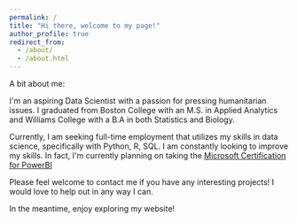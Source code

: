 ```yaml
---
permalink: /
title: "Hi there, welcome to my page!"
author_profile: true
redirect_from: 
  - /about/
  - /about.html
---
```


A bit about me:  

I'm an aspiring Data Scientist with a passion for pressing humanitarian issues. I graduated from Boston College with an M.S. in Applied Analytics and Williams College with a B.A in both Statistics and Biology.

Currently, I am seeking full-time employment that utilizes my skills in data science, specifically with Python, R, SQL. I am constantly looking to improve my skills. In fact, I'm currently planning on taking the [Microsoft Certification for PowerBI](https://learn.microsoft.com/en-us/credentials/certifications/data-analyst-associate/?practice-assessment-type=certification)

Please feel welcome to contact me if you have any interesting projects! I would love to help out in any way I can. 

In the meantime, enjoy exploring my website!


